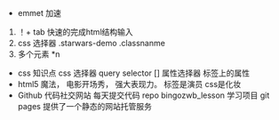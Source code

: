 - emmet 加速
1. ！+ tab 快速的完成html结构输入
2. css 选择器
   .starwars-demo .classnanme
3. 多个元素 *n


- css 知识点
  css 选择器 query selector
  [] 属性选择器 标签上的属性 
- html5 魔法， 电影开场秀， 强大表现力。
标签是演员
css是化妆
- Github 代码社交网站
  每天提交代码
  repo bingozwb_lesson 学习项目
  git pages 提供了一个静态的网站托管服务
